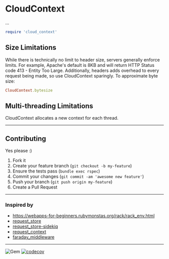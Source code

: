 CloudContext
======
...


```ruby
require 'cloud_context'
```


## Size Limitations
While there is technically no limit to header size, servers generally enforce limits.  For example, Apache's default is 8KB and will return HTTP Status code 413 - Entity Too Large.  Additionally, headers adds overhead to every request being made, so use CloudContext sparingly.  To approximate byte size:

```ruby
CloudContext.bytesize
```


## Multi-threading Limitations
CloudContext allocates a new context for each thread.


----
## Contributing

Yes please  :)

1. Fork it
1. Create your feature branch (`git checkout -b my-feature`)
1. Ensure the tests pass (`bundle exec rspec`)
1. Commit your changes (`git commit -am 'awesome new feature'`)
1. Push your branch (`git push origin my-feature`)
1. Create a Pull Request


----
### Inspired by

- https://webapps-for-beginners.rubymonstas.org/rack/rack_env.html
- [request_store](https://github.com/steveklabnik/request_store)
- [request_store-sidekiq](https://github.com/madebylotus/request_store-sidekiq)
- [request_context](https://github.com/remind101/request_context)
- [faraday_middleware](https://github.com/lostisland/faraday_middleware)


----
![Gem](https://img.shields.io/gem/dt/cloud_context?style=plastic)
[![codecov](https://codecov.io/gh/dpep/cloud_context_rb/branch/main/graph/badge.svg)](https://codecov.io/gh/dpep/cloud_context_rb)

